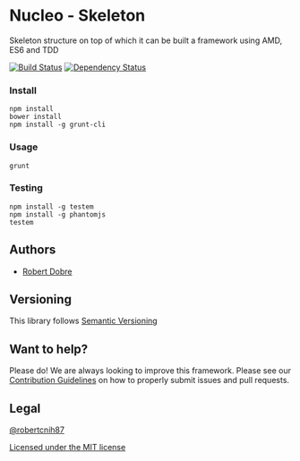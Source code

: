 # Nucleo - Skeleton
Skeleton structure on top of which it can be built a framework using AMD, ES6 and TDD

[![Build Status](https://travis-ci.org/dobre-robert-marius/nucleo-skeleton.svg?branch=master)](https://travis-ci.org/dobre-robert-marius/nucleo-skeleton)
[![Dependency Status](https://david-dm.org/dobre-robert-marius/nucleo-skeleton.png)](https://david-dm.org/dobre-robert-marius/nucleo-skeleton)

### Install
	npm install
	bower install
	npm install -g grunt-cli

### Usage
	grunt

### Testing
    npm install -g testem
    npm install -g phantomjs 
    testem

## Authors ##

* [Robert Dobre](https://twitter.com/robert_cnih87)

## Versioning ##

This library follows [Semantic Versioning](http://semver.org)

## Want to help? ##

Please do! We are always looking to improve this framework. Please see our
[Contribution Guidelines](https://dobre-robert-marius/foundation-ES6-AMD-TDD/blob/master/CONTRIBUTING.md)
on how to properly submit issues and pull requests.

## Legal ##

[@robertcnih87](https://twitter.com/robert_cnih87)

[Licensed under the MIT license](http://www.opensource.org/licenses/mit-license.php)
